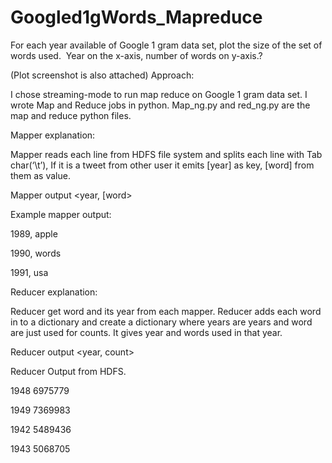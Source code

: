 # Googled1gWords_Mapreduce
For each year available of Google 1 gram data set, plot the size of the set of words used.  Year on the x-axis, number of words on y-axis.?

(Plot screenshot is also attached)
Approach:

I chose streaming-mode to run map reduce on Google 1 gram data set. I wrote Map and Reduce jobs in python. Map_ng.py and red_ng.py are the map and reduce python files.

Mapper explanation:

Mapper reads each line from HDFS file system and splits each line with Tab char(‘\t’), If it is a tweet from other user it emits [year] as key, [word] from them as value.

Mapper output &lt;year, [word&gt;

Example mapper output:

1989, apple

1990, words

1991, usa

Reducer explanation:

Reducer get word and its year from each mapper. Reducer adds each word in to a dictionary and create a dictionary where years are years and word are just used for counts. It gives year and words used in that year.

Reducer output &lt;year, count&gt;

Reducer Output from HDFS.

1948 6975779

1949 7369983

1942 5489436

1943 5068705
